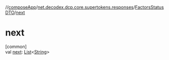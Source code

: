 //[composeApp](../../../index.md)/[net.decodex.dcp.core.supertokens.responses](../index.md)/[FactorsStatusDTO](index.md)/[next](next.md)

# next

[common]\
val [next](next.md): [List](https://kotlinlang.org/api/latest/jvm/stdlib/kotlin.collections/-list/index.html)&lt;[String](https://kotlinlang.org/api/latest/jvm/stdlib/kotlin/-string/index.html)&gt;
